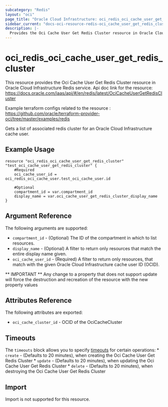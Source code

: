 ```yaml
---
subcategory: "Redis"
layout: "oci"
page_title: "Oracle Cloud Infrastructure: oci_redis_oci_cache_user_get_redis_cluster"
sidebar_current: "docs-oci-resource-redis-oci_cache_user_get_redis_cluster"
description: |-
  Provides the Oci Cache User Get Redis Cluster resource in Oracle Cloud Infrastructure Redis service
---
```


# oci_redis_oci_cache_user_get_redis_cluster
This resource provides the Oci Cache User Get Redis Cluster resource in Oracle Cloud Infrastructure Redis service.
Api doc link for the resource: https://docs.oracle.com/iaas/api/#/en/redis/latest/OciCacheUserGetRedisCluster

Example terraform configs related to the resource : https://github.com/oracle/terraform-provider-oci/tree/master/examples/redis

Gets a list of associated redis cluster for an Oracle Cloud Infrastructure cache user.

## Example Usage

```hcl
resource "oci_redis_oci_cache_user_get_redis_cluster" "test_oci_cache_user_get_redis_cluster" {
	#Required
	oci_cache_user_id = oci_redis_oci_cache_user.test_oci_cache_user.id

	#Optional
	compartment_id = var.compartment_id
	display_name = var.oci_cache_user_get_redis_cluster_display_name
}
```

## Argument Reference

The following arguments are supported:

* `compartment_id` - (Optional) The ID of the compartment in which to list resources.
* `display_name` - (Optional) A filter to return only resources that match the entire display name given.
* `oci_cache_user_id` - (Required) A filter to return only resources, that match with the given Oracle Cloud Infrastructure cache user ID (OCID).


** IMPORTANT **
Any change to a property that does not support update will force the destruction and recreation of the resource with the new property values

## Attributes Reference

The following attributes are exported:

* `oci_cache_cluster_id` - OCID of the OciCacheCluster 

## Timeouts

The `timeouts` block allows you to specify [timeouts](https://registry.terraform.io/providers/oracle/oci/latest/docs/guides/changing_timeouts) for certain operations:
	* `create` - (Defaults to 20 minutes), when creating the Oci Cache User Get Redis Cluster
	* `update` - (Defaults to 20 minutes), when updating the Oci Cache User Get Redis Cluster
	* `delete` - (Defaults to 20 minutes), when destroying the Oci Cache User Get Redis Cluster


## Import

Import is not supported for this resource.

